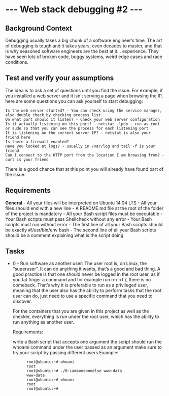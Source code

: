 # --- Web stack debugging #2 ---

**Background Context**
-------------
Debugging usually takes a big chunk of a software engineer’s time. The art of debugging is tough and it takes years, even decades to master, and that is why seasoned software engineers are the best at it… experience. They have seen lots of broken code, buggy systems, weird edge cases and race conditions.

**Test and verify your assumptions**
-------------
The idea is to ask a set of questions until you find the issue. For example, if you installed a web server and it isn’t serving a page when browsing the IP, here are some questions you can ask yourself to start debugging:

    Is the web server started? - You can check using the service manager, also double check by checking process list.
    On what port should it listen? - Check your web server configuration
    Is it actually listening on this port? - netstat -lpdn - run as root or sudo so that you can see the process for each listening port
    It is listening on the correct server IP? - netstat is also your friend here
    Is there a firewall enabled?
    Have you looked at logs? - usually in /var/log and tail -f is your friend
    Can I connect to the HTTP port from the location I am browsing from? - curl is your friend

There is a good chance that at this point you will already have found part of the issue.

**Requirements**
-------------
**General**
    - All your files will be interpreted on Ubuntu 14.04 LTS
    - All your files should end with a new line
    - A README.md file at the root of the folder of the project is mandatory
    - All your Bash script files must be executable
    - Your Bash scripts must pass Shellcheck without any error
    - Your Bash scripts must run without error
    - The first line of all your Bash scripts should be exactly #!/usr/bin/env bash
    - The second line of all your Bash scripts should be a comment explaining what is the script doing

**Tasks**
-------------
- 0 - Run software as another user:
    The user root is, on Linux, the “superuser”. It can do anything it wants, that’s a good and bad thing. A good practice is that one should never be logged in the root user, as if you fat finger a command and for example run rm -rf /, there is no comeback. That’s why it is preferable to run as a privileged user, meaning that the user also has the ability to perform tasks that the root user can do, just need to use a specific command that you need to discover.

    For the containers that you are given in this project as well as the checker, everything is run under the root user, which has the ability to run anything as another user.

    Requirements:

    write a Bash script that accepts one argument
    the script should run the whoami command under the user passed as an argument
    make sure to try your script by passing different users
    Example:

            root@ubuntu:~# whoami
            root
            root@ubuntu:~# ./0-iamsomeoneelse www-data
            www-data
            root@ubuntu:~# whoami
            root
            root@ubuntu:~#
